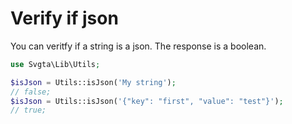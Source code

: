 # Verify if json

You can veritfy if a string is a json. The response is a boolean.

```php
use Svgta\Lib\Utils;

$isJson = Utils::isJson('My string');
// false;
$isJson = Utils::isJson('{"key": "first", "value": "test"}');
// true;
```
